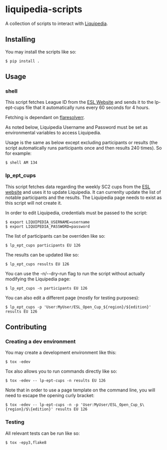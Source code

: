# liquipedia-scripts
A collection of scripts to interact with [Liquipedia](https://liquipedia.net/).

## Installing
You may install the scripts like so:

    $ pip install .

## Usage

### shell
This script fetches League ID from the [ESL Website](https://play.eslgaming.com)
and sends it to the lp-ept-cups file that it automatically runs every 60 seconds
for 4 hours.

Fetching is dependant on [flaresolverr](https://github.com/FlareSolverr/FlareSolverr).

As noted below, Liquipedia Username and Password must be set as environmental
variables to access Liquipedia.

Usage is the same as below except excluding participants or results (the script
automatically runs participants once and then results 240 times). So for example:

    $ shell AM 134

### lp_ept_cups
This script fetches data regarding the weekly SC2 cups from the [ESL
website](https://play.eslgaming.com) and uses it to update Liquipedia. It can
currenlty update the list of notable participants and the results. The
Liquipedia page needs to exist as this script will not create it.

In order to edit Liquipedia, credentials must be passed to the script:

    $ export LIQUIPEDIA_USERNAME=username
    $ export LIQUIPEDIA_PASSWORD=password

The list of participants can be overriden like so:

    $ lp_ept_cups participants EU 126

The results can be updated like so:

    $ lp_ept_cups results EU 126

You can use the -n/--dry-run flag to run the script without actually modifying
the Liquipedia page:

    $ lp_ept_cups -n participants EU 126

You can also edit a different page (mostly for testing purposes):

    $ lp_ept_cups -p 'User:MyUser/ESL_Open_Cup_${region}/${edition}' results EU 126

## Contributing

### Creating a dev environment
You may create a development environment like this:

    $ tox -edev

Tox also allows you to run commands directly like so:

    $ tox -edev -- lp-ept-cups -n results EU 126

Note that in order to use a page template on the command line, you will need to
escape the opening curly bracket:

    $ tox -edev -- lp-ept-cups -n -p 'User:MyUser/ESL_Open_Cup_$\{region}/$\{edition}' results EU 126

### Testing
All relevant tests can be run like so:

    $ tox -epy3,flake8
